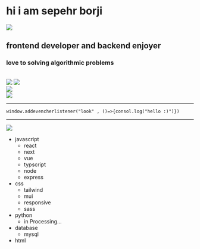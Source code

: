 <h1 style="color:'red " > hi i am sepehr borji </h1> 
<img src="https://img.shields.io/badge/who_i-am-blue">
<h2> frontend developer and backend enjoyer </h2> 
<h3>  love to  solving algorithmic problems</h3>
<br>
<img src="https://img.shields.io/badge/my-status-blue">

<img src="https://github-readme-stats.vercel.app/api?username=the-lester&show_icons=true&theme=dracula">
<br>
<img src="https://github-readme-stats.vercel.app/api/top-langs/?username=the-lester&langs_count=8">
<br>
<img src="https://github-readme-stats.vercel.app/api/top-langs/?username=the-lester&layout=compact">


---
```
window.addevencherlistener("look" , ()=>{consol.log("hello :)")})
```
---
<img src="https://img.shields.io/badge/my-skills-blue">
<ul>
<li>
  javascript
<ul>
<li>react</li>
<li>next</li>
<li>vue</li>
<li>typscript</li>
<li>node</li>
<li>express</li>
</ul>
  
</li>


<li>
css
<ul>  
<li>tailwind</li>  
<li>mui</li>  
<li>responsive</li>  
<li>sass</li>  
</ul>  
</li>


<li>python
<ul>
<li>in Processing...</li>
</ul>
</li>
<li>database<ul><li>mysql</li></ul>
</li>

<li>html</li>
  
</ul>
